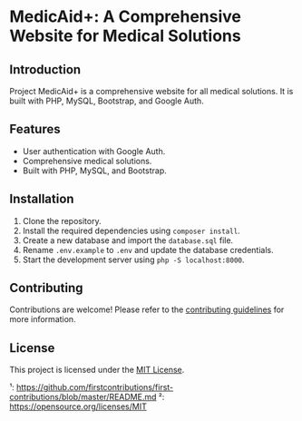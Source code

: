 # MedicAid+: A Comprehensive Website for Medical Solutions

## Introduction

Project MedicAid+ is a comprehensive website for all medical solutions. It is built with PHP, MySQL, Bootstrap, and Google Auth.

## Features

- User authentication with Google Auth.
- Comprehensive medical solutions.
- Built with PHP, MySQL, and Bootstrap.

## Installation

1. Clone the repository.
2. Install the required dependencies using `composer install`.
3. Create a new database and import the `database.sql` file.
4. Rename `.env.example` to `.env` and update the database credentials.
5. Start the development server using `php -S localhost:8000`.

## Contributing

Contributions are welcome! Please refer to the [contributing guidelines](^1^) for more information.

## License

This project is licensed under the [MIT License](^2^).

¹: https://github.com/firstcontributions/first-contributions/blob/master/README.md
²: https://opensource.org/licenses/MIT
